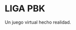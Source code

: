 <!DOCTYPE html>
<html>
<body>
<h1>LIGA PBK</h1>
<p>Un juego virtual hecho realidad.</p>
</body>
</html>
